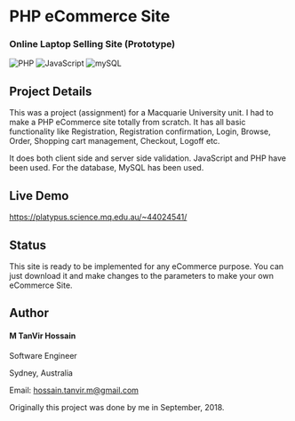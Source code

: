 # PHP eCommerce Site
### Online Laptop Selling Site (Prototype)
![PHP](https://img.shields.io/badge/Language-PHP-red.svg)
![JavaScript](https://img.shields.io/badge/Language-JavaScript-green.svg)
![mySQL](https://img.shields.io/badge/Database-mySQL-blue.svg)

## Project Details
This was a project (assignment) for a Macquarie University unit. I had to make a PHP eCommerce site totally from scratch.
It has all basic functionality like Registration, Registration confirmation, Login, Browse, Order, Shopping cart management, Checkout, Logoff etc.

It does both client side and server side validation. JavaScript and PHP have been used. For the database, MySQL has been used.

## Live Demo
https://platypus.science.mq.edu.au/~44024541/

## Status
This site is ready to be implemented for any eCommerce purpose. You can just download it and make changes to the parameters to make your own eCommerce Site.


## Author
#### M TanVir Hossain

Software Engineer

Sydney, Australia

Email: hossain.tanvir.m@gmail.com

Originally this project was done by me in September, 2018. 
